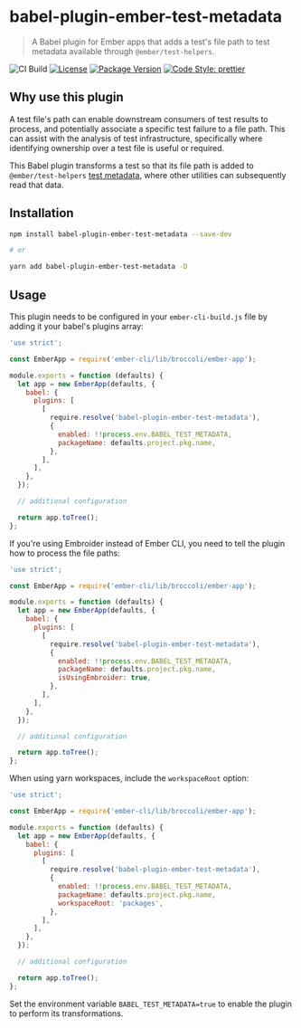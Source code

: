 # babel-plugin-ember-test-metadata

> A Babel plugin for Ember apps that adds a test's file path to test metadata available through `@ember/test-helpers`.

![CI Build](https://github.com/babel-plugin-ember-test-metadata/babel-plugin-ember-test-metadata/workflows/CI%20Build/badge.svg)
[![License](https://img.shields.io/github/license/babel-plugin-ember-test-metadata/babel-plugin-ember-test-metadata.svg)](https://github.com/babel-plugin-ember-test-metadata/babel-plugin-ember-test-metadata/blob/master/package.json)
[![Package Version](https://img.shields.io/npm/v/babel-plugin-ember-test-metadata.svg?style=flat-square)](https://www.npmjs.com/package/babel-plugin-ember-test-metadata)
[![Code Style: prettier](https://img.shields.io/badge/code_style-prettier-ff69b4.svg?style=flat-square)](#badge)

## Why use this plugin

A test file's path can enable downstream consumers of test results to process, and potentially associate a specific test failure to a file path. This can assist with the analysis of test infrastructure, specifically where identifying ownership over a test file is useful or required.

This Babel plugin transforms a test so that its file path is added to `@ember/test-helpers` [test metadata](https://github.com/emberjs/ember-test-helpers/blob/master/API.md#gettestmetadata), where other utilities can subsequently read that data.

## Installation

```sh
npm install babel-plugin-ember-test-metadata --save-dev

# or

yarn add babel-plugin-ember-test-metadata -D
```

## Usage

This plugin needs to be configured in your `ember-cli-build.js` file by adding it your babel's plugins array:

```js
'use strict';

const EmberApp = require('ember-cli/lib/broccoli/ember-app');

module.exports = function (defaults) {
  let app = new EmberApp(defaults, {
    babel: {
      plugins: [
        [
          require.resolve('babel-plugin-ember-test-metadata'),
          {
            enabled: !!process.env.BABEL_TEST_METADATA,
            packageName: defaults.project.pkg.name,
          },
        ],
      ],
    },
  });

  // additional configuration

  return app.toTree();
};
```

If you're using Embroider instead of Ember CLI, you need to tell the plugin how to process the file paths:

```js
'use strict';

const EmberApp = require('ember-cli/lib/broccoli/ember-app');

module.exports = function (defaults) {
  let app = new EmberApp(defaults, {
    babel: {
      plugins: [
        [
          require.resolve('babel-plugin-ember-test-metadata'),
          {
            enabled: !!process.env.BABEL_TEST_METADATA,
            packageName: defaults.project.pkg.name,
            isUsingEmbroider: true,
          },
        ],
      ],
    },
  });

  // additional configuration

  return app.toTree();
};
```

When using yarn workspaces, include the `workspaceRoot` option:

```js
'use strict';

const EmberApp = require('ember-cli/lib/broccoli/ember-app');

module.exports = function (defaults) {
  let app = new EmberApp(defaults, {
    babel: {
      plugins: [
        [
          require.resolve('babel-plugin-ember-test-metadata'),
          {
            enabled: !!process.env.BABEL_TEST_METADATA,
            packageName: defaults.project.pkg.name,
            workspaceRoot: 'packages',
          },
        ],
      ],
    },
  });

  // additional configuration

  return app.toTree();
};
```

Set the environment variable `BABEL_TEST_METADATA=true` to enable the plugin to perform its transformations.

